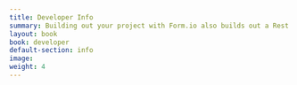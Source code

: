 ```yaml
---
title: Developer Info
summary: Building out your project with Form.io also builds out a Rest API at the same time. Use it to interact with your data from applications in another language than those supported by embedding.
layout: book
book: developer
default-section: info
image:
weight: 4
---
```

